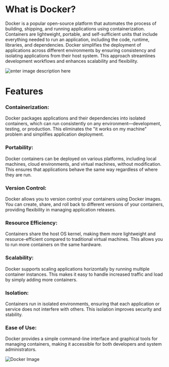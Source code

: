 

# **What is Docker?**

Docker is a popular open-source platform that automates the process of building, shipping, and running applications using containerization. Containers are lightweight, portable, and self-sufficient units that include everything needed to run an application, including the code, runtime, libraries, and dependencies. Docker simplifies the deployment of applications across different environments by ensuring consistency and isolating applications from their host system. This approach streamlines development workflows and enhances scalability and flexibility.

![enter image description here](file:///home/lmnas/Downloads/Docker-Temporary-Image-Social-Thumbnail-1200x630-1.png)
# **Features**

### Containerization:

 Docker packages applications and their dependencies into isolated containers, which can run consistently on any environment—development, testing, or production. This eliminates the "it works on my machine" problem and simplifies application deployment.

### Portability:

Docker containers can be deployed on various platforms, including local machines, cloud environments, and virtual machines, without modification. This ensures that applications behave the same way regardless of where they are run.

### Version Control:
Docker allows you to version control your containers using Docker images. You can create, share, and roll back to different versions of your containers, providing flexibility in managing application releases.

### Resource Efficiency:
Containers share the host OS kernel, making them more lightweight and resource-efficient compared to traditional virtual machines. This allows you to run more containers on the same hardware.

### Scalability:
Docker supports scaling applications horizontally by running multiple container instances. This makes it easy to handle increased traffic and load by simply adding more containers.

### Isolation:
Containers run in isolated environments, ensuring that each application or service does not interfere with others. This isolation improves security and stability.

### Ease of Use:
Docker provides a simple command-line interface and graphical tools for managing containers, making it accessible for both developers and system administrators.


![Docker Image](https://www.docker.com/wp-content/uploads/2022/12/Docker-Temporary-Image-Social-Thumbnail-1200x600-1.png)


<!--stackedit_data:
eyJoaXN0b3J5IjpbMTk0MjIyMjQxNSwtNjczMDk3ODIyLC0xNT
Q3MDQ1MDQ2LC02NzMwOTc4MjIsNDM2OTk4MTcsLTM3ODU4NDMz
NywtMjI4MDQ2MjEyXX0=
-->
